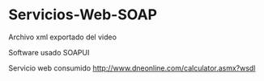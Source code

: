 # Servicios-Web-SOAP
Archivo xml exportado del video

Software usado SOAPUI

Servicio web consumido 
http://www.dneonline.com/calculator.asmx?wsdl 

